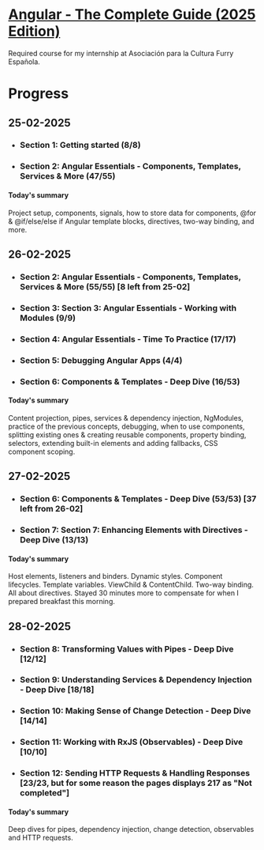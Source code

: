 # [Angular - The Complete Guide (2025 Edition)](https://www.udemy.com/course/the-complete-guide-to-angular-2/?srsltid=AfmBOor_VMALjTJcj4Mcan63cm17mzSuDhKYNCf6LHzg5aR1-LymH87k)
Required course for my internship at Asociación para la Cultura Furry Española.

# Progress
## 25-02-2025
- ### Section 1: Getting started (8/8)
- ### Section 2: Angular Essentials - Components, Templates, Services & More (47/55)
#### Today's summary
Project setup, components, signals, how to store data for components, @for & @if/else/else if Angular template blocks, directives, two-way binding, and more.
## 26-02-2025
- ### Section 2: Angular Essentials - Components, Templates, Services & More (55/55) [8 left from 25-02]
- ### Section 3: Section 3: Angular Essentials - Working with Modules (9/9)
- ### Section 4: Angular Essentials - Time To Practice (17/17)
- ### Section 5: Debugging Angular Apps (4/4)
- ### Section 6: Components & Templates - Deep Dive (16/53)
#### Today's summary
Content projection, pipes, services & dependency injection, NgModules, practice of the previous concepts, debugging, when to use components, splitting existing ones & creating reusable components, property binding, selectors, extending built-in elements and adding fallbacks, CSS component scoping.

## 27-02-2025
- ### Section 6: Components & Templates - Deep Dive (53/53) [37 left from 26-02]
- ### Section 7: Section 7: Enhancing Elements with Directives - Deep Dive (13/13)
#### Today's summary
Host elements, listeners and binders. Dynamic styles. Component lifecycles. Template variables. ViewChild & ContentChild. Two-way binding. All about directives. Stayed 30 minutes more to compensate for when I prepared breakfast this morning.

## 28-02-2025
- ### Section 8: Transforming Values with Pipes - Deep Dive [12/12]
- ### Section 9: Understanding Services & Dependency Injection - Deep Dive [18/18]
- ### Section 10: Making Sense of Change Detection - Deep Dive [14/14]
- ### Section 11: Working with RxJS (Observables) - Deep Dive [10/10]
- ### Section 12: Sending HTTP Requests & Handling Responses [23/23, but for some reason the pages displays 217 as "Not completed"]
#### Today's summary
Deep dives for pipes, dependency injection, change detection, observables and HTTP requests.
